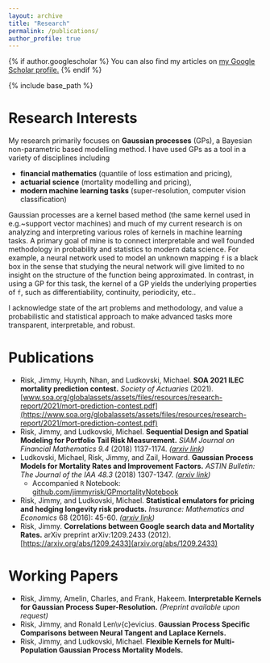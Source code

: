 ```yaml
---
layout: archive
title: "Research"
permalink: /publications/
author_profile: true
---
```


{% if author.googlescholar %}
  You can also find my articles on <u><a href="{{author.googlescholar}}">my Google Scholar profile</a>.</u>
{% endif %}

{% include base_path %}

# Research Interests

My research primarily focuses on **Gaussian processes** (GPs), a Bayesian non-parametric based modelling method.  I have used GPs as a tool in a variety of disciplines including

* **financial mathematics** (quantile of loss estimation and pricing), 
* **actuarial science** (mortality modelling and pricing), 
* **modern machine learning tasks** (super-resolution, computer vision classification) 

Gaussian processes are a kernel based method (the same kernel used in e.g.~support vector machines) and much of my current research is on analyzing and interpreting various roles of kernels in machine learning tasks.  A primary goal of mine is to connect interpretable and well founded methodology in probability and statistics to modern data science.  For example, a neural network used to model an unknown mapping ``f`` is a black box in the sense that studying the neural network will give limited to no insight on the structure of the function being approximated.  In contrast, in using a GP for this task, the kernel of a GP yields the underlying properties of ``f``, such as differentiability, continuity, periodicity, etc..  

I acknowledge state of the art problems and methodology, and value a probabilistic and statistical approach to make advanced tasks more transparent, interpretable, and robust.

# Publications

* Risk, Jimmy, Huynh, Nhan, and Ludkovski, Michael.  **SOA 2021 ILEC mortality prediction contest.**  *Society of Actuaries* (2021). [www.soa.org/globalassets/assets/files/resources/research-report/2021/mort-prediction-contest.pdf](https://www.soa.org/globalassets/assets/files/resources/research-report/2021/mort-prediction-contest.pdf)
* Risk, Jimmy, and Ludkovski, Michael. **Sequential Design and Spatial Modeling for Portfolio Tail Risk Measurement.** *SIAM Journal on Financial Mathematics 9.4* (2018) 1137-1174. *([arxiv link](https://arxiv.org/pdf/1710.05204.pdf))*
* Ludkovski, Michael, Risk, Jimmy, and Zail, Howard. **Gaussian Process Models for Mortality Rates and Improvement Factors.** *ASTIN Bulletin: The Journal of the IAA 48.3*  (2018) 1307-1347. *([arxiv link](https://arxiv.org/pdf/1608.08291.pdf))*
  * Accompanied ``R`` Notebook: [github.com/jimmyrisk/GPmortalityNotebook](https://github.com/jimmyrisk/GPmortalityNotebook)
* Risk, Jimmy, and Ludkovski, Michael. **Statistical emulators for pricing and hedging longevity risk products.** *Insurance: Mathematics and Economics* 68 (2016): 45-60. *([arxiv link](https://arxiv.org/pdf/1508.00310.pdf))*
* Risk, Jimmy.  **Correlations between Google search data and Mortality Rates.** arXiv preprint arXiv:1209.2433 (2012).  [https://arxiv.org/abs/1209.2433](arxiv.org/abs/1209.2433)


# Working Papers

* Risk, Jimmy, Amelin, Charles, and Frank, Hakeem.  **Interpretable Kernels for Gaussian Process Super-Resolution.** *(Preprint available upon request)*
* Risk, Jimmy, and Ronald Len\v{c}evicius.  **Gaussian Process Specific Comparisons between Neural Tangent and Laplace Kernels.**
* Risk, Jimmy, and Ludkovski, Michael.  **Flexible Kernels for Multi-Population Gaussian Process Mortality Models.**
